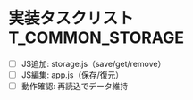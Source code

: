 # 実装タスクリスト T_COMMON_STORAGE
- [ ] JS追加: storage.js（save/get/remove）
- [ ] JS編集: app.js（保存/復元）
- [ ] 動作確認: 再読込でデータ維持
